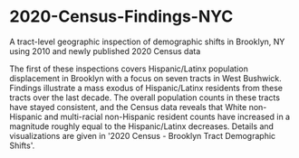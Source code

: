 # 2020-Census-Findings-NYC
A tract-level geographic inspection of demographic shifts in Brooklyn, NY using 2010 and newly published 2020 Census data

The first of these inspections covers Hispanic/Latinx population displacement in Brooklyn with a focus on seven tracts in West Bushwick. Findings illustrate a mass exodus of Hispanic/Latinx residents from these tracts over the last decade. The overall population counts in these tracts have stayed consistent, and the Census data reveals that White non-Hispanic and multi-racial non-Hispanic resident counts have increased in a magnitude roughly equal to the Hispanic/Latinx decreases. Details and visualizations are given in '2020 Census - Brooklyn Tract Demographic Shifts'.
